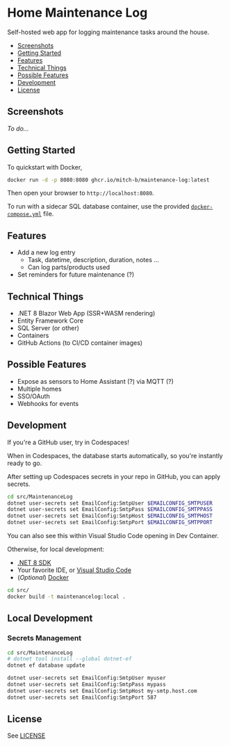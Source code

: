 # Home Maintenance Log

Self-hosted web app for logging maintenance tasks around the house.

* [Screenshots](#screenshots)
* [Getting Started](#getting-started)
* [Features](#features)
* [Technical Things](#technical-things)
* [Possible Features](#possible-features)
* [Development](#development)
* [License](#license)

## Screenshots

_To do..._

## Getting Started

To quickstart with Docker,

```bash
docker run -d -p 8080:8080 ghcr.io/mitch-b/maintenance-log:latest
```

Then open your browser to `http://localhost:8080`.

To run with a sidecar SQL database container, use the provided [`docker-compose.yml`](./docker-compose.yml) file.

## Features

* Add a new log entry
  * Task, datetime, description, duration, notes ...
  * Can log parts/products used
* Set reminders for future maintenance (?)

## Technical Things

* .NET 8 Blazor Web App (SSR+WASM rendering)
* Entity Framework Core
* SQL Server (or other)
* Containers
* GitHub Actions (to CI/CD container images)

## Possible Features

* Expose as sensors to Home Assistant (?) via MQTT (?)
* Multiple homes
* SSO/OAuth
* Webhooks for events

## Development

If you're a GitHub user, try in Codespaces!

When in Codespaces, the database starts automatically, so you're instantly ready to go.

After setting up Codespaces secrets in your repo in GitHub, you can apply secrets.

```bash
cd src/MaintenanceLog
dotnet user-secrets set EmailConfig:SmtpUser $EMAILCONFIG_SMTPUSER
dotnet user-secrets set EmailConfig:SmtpPass $EMAILCONFIG_SMTPPASS
dotnet user-secrets set EmailConfig:SmtpHost $EMAILCONFIG_SMTPHOST
dotnet user-secrets set EmailConfig:SmtpPort $EMAILCONFIG_SMTPPORT
```

You can also see this within Visual Studio Code opening in Dev Container.

Otherwise, for local development:

* [.NET 8 SDK](https://dotnet.microsoft.com/download/dotnet/8.0)
* Your favorite IDE, or [Visual Studio Code](https://code.visualstudio.com/)
* (_Optional_) [Docker](https://www.docker.com/products/docker-desktop)

```bash
cd src/
docker build -t maintenancelog:local .
```

## Local Development

### Secrets Management

```bash
cd src/MaintenanceLog
# dotnet tool install --global dotnet-ef
dotnet ef database update

dotnet user-secrets set EmailConfig:SmtpUser myuser
dotnet user-secrets set EmailConfig:SmtpPass mypass
dotnet user-secrets set EmailConfig:SmtpHost my-smtp.host.com
dotnet user-secrets set EmailConfig:SmtpPort 587
```

## License

See [LICENSE](./LICENSE)
